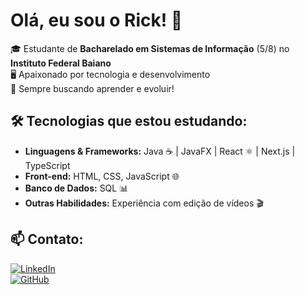 # Olá, eu sou o Rick! 👋  

🎓 Estudante de **Bacharelado em Sistemas de Informação** (5/8) no **Instituto Federal Baiano**  
🖥️ Apaixonado por tecnologia e desenvolvimento  
🚀 Sempre buscando aprender e evoluir!  

## 🛠️ Tecnologias que estou estudando:
- **Linguagens & Frameworks:** Java ☕ | JavaFX | React ⚛️ | Next.js | TypeScript  
- **Front-end:** HTML, CSS, JavaScript 🌐  
- **Banco de Dados:** SQL 📊  
- **Outras Habilidades:** Experiência com edição de vídeos 🎬  

## 📫 Contato:
[![LinkedIn](https://img.shields.io/badge/-LinkedIn-0A66C2?style=for-the-badge&logo=linkedin&logoColor=white)](https://www.linkedin.com/in/rickedin/)  
[![GitHub](https://img.shields.io/badge/-GitHub-181717?style=for-the-badge&logo=github&logoColor=white)](https://github.com/r1yck/)
